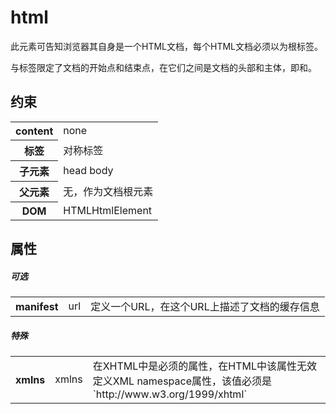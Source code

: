 # html

此元素可告知浏览器其自身是一个HTML文档，每个HTML文档必须以<html>为根标签。

<html>与</html>标签限定了文档的开始点和结束点，在它们之间是文档的头部和主体，即<head>和<body>。

## 约束

<table>
<tr>
    <th>content</th>
    <td>none</td>
</tr>
<tr>
    <th>标签</th>
    <td>对称标签</td>
</tr>
<tr>
    <th>子元素</th>
    <td>head body</td>
</tr>
<tr>
    <th>父元素</th>
    <td>无，作为文档根元素</td>
</tr>
<tr>
    <th>DOM</th>
    <td>HTMLHtmlElement</td>
</tr>
</table>

## 属性

##### 可选

<table>
<tr>
    <th>manifest</th>
    <td>url</td>
    <td>定义一个URL，在这个URL上描述了文档的缓存信息</td>
</tr>
</table>

##### 特殊

<table>
<tr>
    <th>xmlns</th>
    <td>xmlns</td>
    <td>在XHTML中是必须的属性，在HTML中该属性无效
    <br/>定义XML namespace属性，该值必须是`http://www.w3.org/1999/xhtml`</td>
</tr>
</table>


